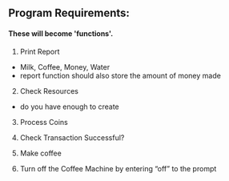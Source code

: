 ## Program Requirements:

#### These will become 'functions'.

1. Print Report

- Milk, Coffee, Money, Water
- report function should also store the amount of money made

2. Check Resources

- do you have enough to create

3. Process Coins

4. Check Transaction Successful?
5. Make coffee

6. Turn off the Coffee Machine by entering “off” to the prompt

